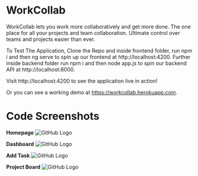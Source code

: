# WorkCollab
WorkCollab lets you work more collaboratively and get more done. The one place for all your projects and team collaboration. 
Ultimate control over teams and projects easier than ever.

To Test The Application,
Clone the Repo and inside frontend folder, run npm i and then ng serve to spin up our frontend at http://localhost:4200.
Further inside backend folder run npm i and then node app.js to spin our backend API at http://localhost:8000.

Visit http://localhost:4200 to see the application live in action!

Or you can see a working demo at https://workcollab.herokuapp.com.

# Code Screenshots

**Homepage**
![GitHub Logo](https://res.cloudinary.com/abhi3685/image/upload/v1568455248/WorkCollab.png)

**Dashboard**
![GitHub Logo](https://res.cloudinary.com/abhi3685/image/upload/v1568459761/Screenshot_21.png)

**Add Task**
![GitHub Logo](https://res.cloudinary.com/abhi3685/image/upload/v1568459761/Screenshot_24.png)

**Project Board**
![GitHub Logo](https://res.cloudinary.com/abhi3685/image/upload/v1568459761/Screenshot_23.png)

